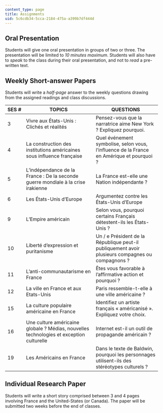 ```yaml
---
content_type: page
title: Assignments
uid: 5c6cdb34-5cca-2184-475a-a399b7df444d
---
```


Oral Presentation
-----------------

Students will give one oral presentation in groups of two or three. The presentation will be limited to _10 minutes maximum_. Students will also have to _speak_ to the class during their oral presentation, and not to _read_ a pre-written text.

Weekly Short-answer Papers
--------------------------

Students will write a _half-page_ answer to the weekly questions drawing from the assigned readings and class discussions.

| SES # | TOPICS | QUESTIONS |
| --- | --- | --- |
| 3 | Vivre aux États-Unis : Clichés et réalités | Pensez-vous que la narratrice aime New York ? Expliquez pourquoi. |
| 4 | La construction des institutions américaines sous influence française | Quel événement symbolise, selon vous, l’influence de la France en Amérique et pourquoi ? |
| 5 | L’indépendance de la France : De la seconde guerre mondiale à la crise irakienne | La France est-elle une Nation indépendante ? |
| 6 | Les États-Unis d’Europe | Argumentez contre les États-Unis d’Europe |
| 9 | L’Empire américain | Selon vous, pourquoi certains Français détestent-ils les États-Unis ? |
| 10 | Liberté d’expression et puritanisme | Un / e Président de la République peut-il publiquement avoir plusieurs compagnes ou compagnons ? |
| 11 | L’anti-communautarisme en France | Êtes vous favorable à l’affirmative action et pourquoi ? |
| 12 | La ville en France et aux Etats-Unis | Paris ressemble-t-elle à une ville américaine ? |
| 15 | La culture populaire américaine en France | Identifiez un artiste français « américanisé ». Expliquez votre choix. |
| 16 | Une culture américaine globale ? Médias, nouvelles technologies et exception culturelle | Internet est-il un outil de propagande américain ? |
| 19 | Les Américains en France | Dans le texte de Baldwin, pourquoi les personnages utilisent-ils des stéréotypes culturels ? 

Individual Research Paper
-------------------------

Students will write a short story comprised between 3 and 4 pages involving France and the United-States (or Canada). The paper will be submitted two weeks before the end of classes.